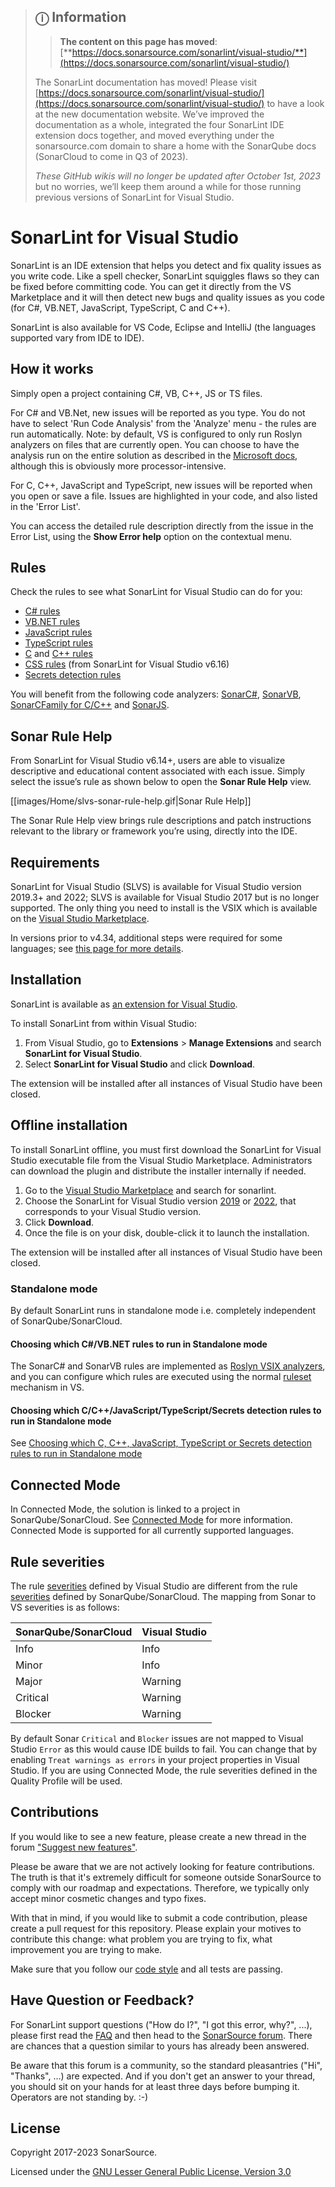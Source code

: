 > ## ⓘ **Information**
>
>>**The content on this page has moved**: [**https://docs.sonarsource.com/sonarlint/visual-studio/**](https://docs.sonarsource.com/sonarlint/visual-studio/)  
>
>The SonarLint documentation has moved! Please visit [https://docs.sonarsource.com/sonarlint/visual-studio/](https://docs.sonarsource.com/sonarlint/visual-studio/) to have a look at the new documentation website. We’ve improved the documentation as a whole, integrated the four SonarLint IDE extension docs together, and moved everything under the sonarsource.com domain to share a home with the SonarQube docs (SonarCloud to come in Q3 of 2023).
>
>*These GitHub wikis will no longer be updated after October 1st, 2023* but no worries, we’ll keep them around a while for those running previous versions of SonarLint for Visual Studio.
>

# SonarLint for Visual Studio

SonarLint is an IDE extension that helps you detect and fix quality issues as you write code. Like a spell checker, SonarLint squiggles flaws so they can be fixed before committing code. You can get it directly from the VS Marketplace and it will then detect new bugs and quality issues as you code (for C#, VB.NET, JavaScript, TypeScript, C and C++).

SonarLint is also available for VS Code, Eclipse and IntelliJ (the languages supported vary from IDE to IDE).

## How it works

Simply open a project containing C#, VB, C++, JS or TS files.

For C# and VB.Net, new issues will be reported as you type. You do not have to select 'Run Code Analysis' from the 'Analyze' menu - the rules are run automatically.
Note: by default, VS is configured to only run Roslyn analyzers on files that are currently open. You can choose to have the analysis run on the entire solution as described in the [Microsoft docs](https://docs.microsoft.com/en-us/visualstudio/code-quality/how-to-enable-and-disable-full-solution-analysis-for-managed-code?view=vs-2019), although this is obviously more processor-intensive.


For C, C++, JavaScript and TypeScript, new issues will be reported when you open or save a file. Issues are highlighted in your code, and also listed in the 'Error List'.

You can access the detailed rule description directly from the issue in the Error List, using the **Show Error help** option on the contextual menu.

## Rules

Check the rules to see what SonarLint for Visual Studio can do for you:

- [C# rules](https://rules.sonarsource.com/csharp)
- [VB.NET rules](https://rules.sonarsource.com/vbnet)
- [JavaScript rules](https://rules.sonarsource.com/javascript)
- [TypeScript rules](https://rules.sonarsource.com/typescript)
- [C](https://rules.sonarsource.com/c) and [C++ rules](https://rules.sonarsource.com/cpp) 
- [CSS rules](https://rules.sonarsource.com/css) (from SonarLint for Visual Studio v6.16)
- [Secrets detection rules](https://rules.sonarsource.com/secrets)

You will benefit from the following code analyzers: [SonarC#](https://redirect.sonarsource.com/plugins/csharp.html), [SonarVB](https://redirect.sonarsource.com/plugins/vbnet.html), [SonarCFamily for C/C++](https://redirect.sonarsource.com/plugins/cpp.html) and [SonarJS](https://redirect.sonarsource.com/plugins/javascript.html).

## Sonar Rule Help

From SonarLint for Visual Studio v6.14+, users are able to visualize descriptive and educational content associated with each issue. Simply select the issue’s rule as shown below to open the **Sonar Rule Help** view.

[[images/Home/slvs-sonar-rule-help.gif|Sonar Rule Help]]

The Sonar Rule Help view brings rule descriptions and patch instructions relevant to the library or framework you’re using, directly into the IDE.

## Requirements

SonarLint for Visual Studio (SLVS) is available for Visual Studio version 2019.3+ and 2022; SLVS is available for Visual Studio 2017 but is no longer supported. The only thing you need to install is the VSIX which is available on the [Visual Studio Marketplace](https://marketplace.visualstudio.com/search?term=sonarlint&target=VS&category=All%20categories&vsVersion=&sortBy=Relevance).

In versions prior to v4.34, additional steps were required for some languages; see [this page for more details](https://github.com/SonarSource/sonarlint-visualstudio/wiki/%5BObsolete,-for-versions-prior-to-v4.34-only%5D-Support-for-Additional-Languages).

## Installation

SonarLint is available as [an extension for Visual Studio](https://learn.microsoft.com/en-us/visualstudio/ide/finding-and-using-visual-studio-extensions?view=vs-2022). 

To install SonarLint from within Visual Studio:
1. From Visual Studio, go to **Extensions** > **Manage Extensions** and search **SonarLint for Visual Studio**. 
2. Select **SonarLint for Visual Studio** and click **Download**.

The extension will be installed after all instances of Visual Studio have been closed.


## Offline installation

To install SonarLint offline, you must first download the SonarLint for Visual Studio executable file from the Visual Studio Marketplace. Administrators can download the plugin and distribute the installer internally if needed.

1. Go to the [Visual Studio Marketplace](https://marketplace.visualstudio.com/search?term=sonarlint&target=VS&category=All%20categories&vsVersion=&sortBy=Relevance) and search for sonarlint. 
2. Choose the SonarLint for Visual Studio version [2019](https://marketplace.visualstudio.com/items?itemName=SonarSource.SonarLintforVisualStudio2019) or [2022](https://marketplace.visualstudio.com/items?itemName=SonarSource.SonarLintforVisualStudio2022), that corresponds to your Visual Studio version.
3. Click **Download**.
4. Once the file is on your disk, double-click it to launch the installation.

The extension will be installed after all instances of Visual Studio have been closed.


### Standalone mode
By default SonarLint runs in standalone mode i.e. completely independent of SonarQube/SonarCloud.

#### Choosing which C#/VB.NET rules to run in Standalone mode
The SonarC# and SonarVB rules are implemented as [Roslyn VSIX analyzers](https://docs.microsoft.com/en-us/visualstudio/code-quality/install-roslyn-analyzers?view=vs-2019), and you can configure which rules are executed using the normal [ruleset](https://docs.microsoft.com/en-us/visualstudio/code-quality/use-roslyn-analyzers?view=vs-2019#rule-sets) mechanism in VS.

#### Choosing which C/C++/JavaScript/TypeScript/Secrets detection rules to run in Standalone mode
See [Choosing which C, C++, JavaScript, TypeScript or Secrets detection rules to run in Standalone mode](https://github.com/SonarSource/sonarlint-visualstudio/wiki/Choosing-which-C,-Cpp,-JavaScript,-TypeScript-or-Secrets-detection-rules-to-run-in-Standalone-mode)

## Connected Mode
In Connected Mode, the solution is linked to a project in SonarQube/SonarCloud. See [Connected Mode](https://github.com/SonarSource/sonarlint-visualstudio/wiki/Connected-Mode) for more information. Connected Mode is supported for all currently supported languages.

## Rule severities
The rule [severities](https://docs.microsoft.com/en-us/visualstudio/code-quality/use-roslyn-analyzers?view=vs-2019#rule-severity) defined by Visual Studio are different from the rule [severities](https://docs.sonarqube.org/latest/user-guide/issues/) defined by SonarQube/SonarCloud. The mapping from Sonar to VS severities is as follows:

| SonarQube/SonarCloud | Visual Studio |
|---------------|----------------------|
|Info | Info |
|Minor | Info |
|Major | Warning |
|Critical | Warning |
|Blocker | Warning |

By default Sonar `Critical` and `Blocker` issues are not mapped to Visual Studio `Error` as this would cause IDE builds to fail.
You can change that by enabling `Treat warnings as errors` in your project properties in Visual Studio.
If you are using Connected Mode, the rule severities defined in the Quality Profile will be used.

## Contributions

If you would like to see a new feature, please create a new thread in the forum ["Suggest new features"](https://community.sonarsource.com/c/suggestions/features).

Please be aware that we are not actively looking for feature contributions. The truth is that it's extremely difficult for someone outside SonarSource to comply with our roadmap and expectations. Therefore, we typically only accept minor cosmetic changes and typo fixes.

With that in mind, if you would like to submit a code contribution, please create a pull request for this repository. Please explain your motives to contribute this change: what problem you are trying to fix, what improvement you are trying to make.

Make sure that you follow our [code style](https://github.com/SonarSource/sonar-developer-toolset#code-style) and all tests are passing.

## Have Question or Feedback?

For SonarLint support questions ("How do I?", "I got this error, why?", ...), please first read the [FAQ](https://community.sonarsource.com/t/frequently-asked-questions/7204) and then head to the [SonarSource forum](https://community.sonarsource.com/c/help/sl). There are chances that a question similar to yours has already been answered. 

Be aware that this forum is a community, so the standard pleasantries ("Hi", "Thanks", ...) are expected. And if you don't get an answer to your thread, you should sit on your hands for at least three days before bumping it. Operators are not standing by. :-)

## License

Copyright 2017-2023 SonarSource.

Licensed under the [GNU Lesser General Public License, Version 3.0](http://www.gnu.org/licenses/lgpl.txt)
